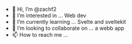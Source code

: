 - 👋 Hi, I’m @zachf2
- 👀 I’m interested in ... Web dev
- 🌱 I’m currently learning ... Svelte and sveltekit
- 💞️ I’m looking to collaborate on ... a webb app
- 📫 How to reach me ...

<!---
zachf2/zachf2 is a ✨ special ✨ repository because its `README.md` (this file) appears on your GitHub profile.
You can click the Preview link to take a look at your changes.
--->
